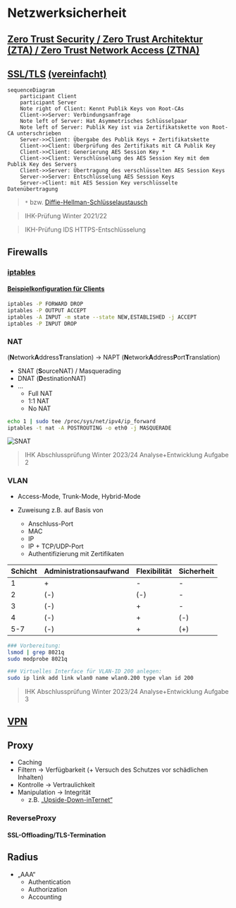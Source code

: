 # Netzwerksicherheit

## [Zero Trust Security / Zero Trust Architektur (ZTA) / Zero Trust Network Access (ZTNA)](https://de.wikipedia.org/wiki/Zero_Trust_Security)

## [SSL/TLS](https://de.wikipedia.org/wiki/Transport_Layer_Security) [(vereinfacht)](https://de.wikipedia.org/wiki/Transport_Layer_Security#/media/Datei:SSL_handshake_with_two_way_authentication_with_certificates.svg)

```mermaid
sequenceDiagram
    participant Client
    participant Server
    Note right of Client: Kennt Publik Keys von Root-CAs
    Client->>Server: Verbindungsanfrage
    Note left of Server: Hat Asymmetrisches Schlüsselpaar
    Note left of Server: Publik Key ist via Zertifikatskette von Root-CA unterschrieben
    Server->>Client: Übergabe des Publik Keys + Zertifikatskette
    Client->>Client: Überprüfung des Zertifikats mit CA Publik Key
    Client->>Client: Generierung AES Session Key *
    Client->>Client: Verschlüsselung des AES Session Key mit dem Publik Key des Servers
    Client->>Server: Übertragung des verschlüsselten AES Session Keys
    Server->>Server: Entschlüsselung AES Session Keys
    Server->Client: mit AES Session Key verschlüsselte Datenübertragung
```

> `*` bzw. [Diffie-Hellman-Schlüsselaustausch](https://de.wikipedia.org/wiki/Transport_Layer_Security#TLS_Handshake_Protocol)

> IHK-Prüfung Winter 2021/22

> IKH-Prüfung IDS HTTPS-Entschlüsselung

## Firewalls

### [iptables](https://wiki.ubuntuusers.de/iptables/)

#### [Beispielkonfiguration für Clients](https://www.cyberciti.biz/tips/linux-iptables-examples.html)

```bash
iptables -P FORWARD DROP
iptables -P OUTPUT ACCEPT
iptables -A INPUT -m state --state NEW,ESTABLISHED -j ACCEPT
iptables -P INPUT DROP
```

### NAT
(**N**etwork**A**ddress**T**ranslation)
-> NAPT (**N**etwork**A**ddress**P**ort**T**ranslation)

* SNAT (**S**ourceNAT) / Masquerading
* DNAT (**D**estinationNAT)
* …
  * Full NAT
  * 1:1 NAT
  * No NAT

```bash
echo 1 | sudo tee /proc/sys/net/ipv4/ip_forward
iptables -t nat -A POSTROUTING -o eth0 -j MASQUERADE
```

![SNAT](https://upload.wikimedia.org/wikipedia/commons/c/c7/NAT_Concept-en.svg)


> IHK Abschlussprüfung Winter 2023/24 Analyse+Entwicklung Aufgabe 2

### VLAN

* Access-Mode, Trunk-Mode, Hybrid-Mode

* Zuweisung z.B. auf Basis von
  * Anschluss-Port
  * MAC
  * IP
  * IP + TCP/UDP-Port
  * Authentifizierung mit Zertifikaten

| Schicht | Administrationsaufwand | Flexibilität | Sicherheit |
|---------|------------------------|--------------|------------|
| 1       | +                      | -            | -          |
| 2       | (-)                    | (-)          | -          |
| 3       | (-)                    | +            | -          |
| 4       | (-)                    | +            | (-)        |
| 5-7     | (-)                    | +            | (+)        |

```bash
### Vorbereitung:
lsmod | grep 8021q
sudo modprobe 8021q

### Virtuelles Interface für VLAN-ID 200 anlegen:
sudo ip link add link wlan0 name wlan0.200 type vlan id 200
```

> IHK Abschlussprüfung Winter 2023/24 Analyse+Entwicklung Aufgabe 3

## [VPN](vpn.md)

## Proxy
* Caching
* Filtern -> Verfügbarkeit (+ Versuch des Schutzes vor schädlichen Inhalten)
* Kontrolle -> Vertraulichkeit
* Manipulation -> Integrität
  * z.B. [„Upside-Down-inTernet“](https://pete.ex-parrot.com/upside-down-ternet.html)

### ReverseProxy
#### SSL-Offloading/TLS-Termination

## Radius

* „AAA“
  * Authentication
  * Authorization
  * Accounting
